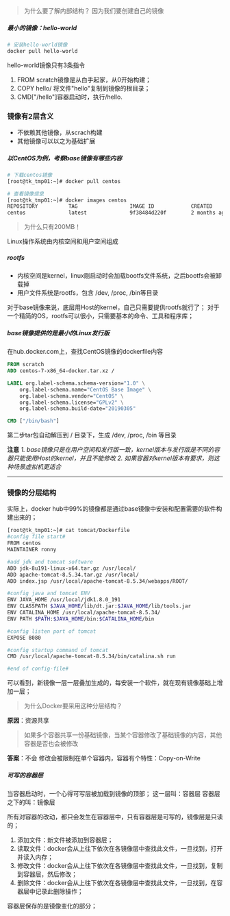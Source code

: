 

> 为什么要了解内部结构？
因为我们要创建自己的镜像

##### 最小的镜像：hello-world

```bash
# 安装hello-world镜像
docker pull hello-world

```

hello-world镜像只有3条指令
1. FROM scratch镜像是从白手起家，从0开始构建；
2. COPY hello/ 将文件"hello"复制到镜像的根目录；
3. CMD["/hello"]容器启动时，执行/hello.

### 镜像有2层含义
* 不依赖其他镜像，从scrach构建
* 其他镜像可以以之为基础扩展


##### 以CentOS为例，考察base镜像有哪些内容

```bash
# 下载centos镜像
[root@tk_tmp01:~]# docker pull centos

# 查看镜像信息
[root@tk_tmp01:~]# docker images centos
REPOSITORY          TAG                 IMAGE ID            CREATED             SIZE
centos              latest              9f38484d220f        2 months ago        202MB

```

> 为什么只有200MB！

Linux操作系统由内核空间和用户空间组成

##### rootfs
* 内核空间是kernel，linux刚启动时会加载bootfs文件系统，之后bootfs会被卸载掉
* 用户文件系统是rootfs，包含 /dev, /proc, /bin等目录

对于base镜像来说，底层用Host的kernel，自己只需要提供rootfs就行了；
对于一个精简的OS，rootfs可以很小，只需要基本的命令、工具和程序库；

##### base镜像提供的是最小的Linux发行版

在hub.docker.com上，查找CentOS镜像的dockerfile内容
```dockerfile
FROM scratch
ADD centos-7-x86_64-docker.tar.xz /

LABEL org.label-schema.schema-version="1.0" \
    org.label-schema.name="CentOS Base Image" \
    org.label-schema.vendor="CentOS" \
    org.label-schema.license="GPLv2" \
    org.label-schema.build-date="20190305"

CMD ["/bin/bash"]

```

第二步tar包自动解压到 / 目录下，生成 /dev, /proc, /bin 等目录

**注意**
*1. base镜像只是在用户空间和发行版一致，kernel版本与发行版是不同的容器只能使用Host的kernel，并且不能修改*
*2. 如果容器对kernel版本有要求，则这种场景虚拟机更适合*

---
### 镜像的分层结构

实际上，docker hub中99%的镜像都是通过base镜像中安装和配置需要的软件构建出来的；

```bash
[root@tk_tmp01:~]# cat tomcat/Dockerfile
#config file start#
FROM centos
MAINTAINER ronny

#add jdk and tomcat software
ADD jdk-8u191-linux-x64.tar.gz /usr/local/
ADD apache-tomcat-8.5.34.tar.gz /usr/local/
ADD index.jsp /usr/local/apache-tomcat-8.5.34/webapps/ROOT/

#config java and tomcat ENV
ENV JAVA_HOME /usr/local/jdk1.8.0_191
ENV CLASSPATH $JAVA_HOME/lib/dt.jar:$JAVA_HOME/lib/tools.jar
ENV CATALINA_HOME /usr/local/apache-tomcat-8.5.34/
ENV PATH $PATH:$JAVA_HOME/bin:$CATALINA_HOME/bin

#config listen port of tomcat
EXPOSE 8080

#config startup command of tomcat
CMD /usr/local/apache-tomcat-8.5.34/bin/catalina.sh run

#end of config-file#

```

可以看到，新镜像一层一层叠加生成的，每安装一个软件，就在现有镜像基础上增加一层；

> 为什么Docker要采用这种分层结构？

**原因**：资源共享

> 如果多个容器共享一份基础镜像，当某个容器修改了基础镜像的内容，其他容器是否也会被修改

**答案**：不会
修改会被限制在单个容器内，容器有个特性：Copy-on-Write

##### 可写的容器层
当容器启动时，一个心得可写层被加载到镜像的顶部；
这一层叫：容器层
容器层之下的叫：镜像层

所有对容器的改动，都只会发生在容器层中，只有容器层是可写的，镜像层是只读的；

1. 添加文件：新文件被添加到容器层；
2. 读取文件：docker会从上往下依次在各镜像层中查找此文件，一旦找到，打开并读入内存；
3. 修改文件：docker会从上往下依次在各镜像层中查找此文件，一旦找到，复制到容器层，然后修改；
4. 删除文件：docker会从上往下依次在各镜像层中查找此文件，一旦找到，在容器层中记录此删除操作；

容器层保存的是镜像变化的部分；













